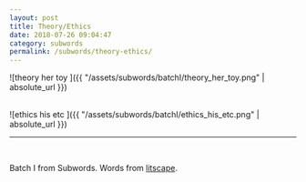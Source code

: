 ```yaml
---
layout: post
title: Theory/Ethics 
date: 2018-07-26 09:04:47
category: subwords
permalink: /subwords/theory-ethics/ 
---
```


![theory her toy ]({{ "/assets/subwords/batchI/theory_her_toy.png" | absolute_url }})

&nbsp;  
![ethics his etc ]({{ "/assets/subwords/batchI/ethics_his_etc.png" | absolute_url }})
&nbsp;

---

&nbsp;


Batch I from Subwords. Words from [litscape](https://www.litscape.com/).
